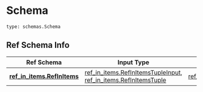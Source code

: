 # Schema
```
type: schemas.Schema
```

## Ref Schema Info
Ref Schema | Input Type | Output Type
---------- | ---------- | -----------
[**ref_in_items.RefInItems**](../../../../../../../components/schema/ref_in_items.md) | [ref_in_items.RefInItemsTupleInput](../../../../../../../components/schema/ref_in_items.md#refinitemstupleinput), [ref_in_items.RefInItemsTuple](../../../../../../../components/schema/ref_in_items.md#refinitemstuple) | [ref_in_items.RefInItemsTuple](../../../../../../../components/schema/ref_in_items.md#refinitemstuple)

